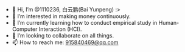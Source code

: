 - 👋 Hi, I’m @1110236, 白云鹏(Bai Yunpeng) :>
- 👀 I’m interested in making money continuously.
- 🌱 I’m currently learning how to conduct empirical study in Human-Computer Interaction (HCI).
- 💞️ I’m looking to collaborate on all things.
- 📫 How to reach me: 915840469@qq.com

<!---
1110236/1110236 is a ✨ special ✨ repository because its `README.md` (this file) appears on your GitHub profile.
You can click the Preview link to take a look at your changes.
--->
